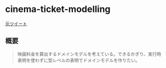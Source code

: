 # cinema-ticket-modelling
[元ツイート](https://twitter.com/j5ik2o/status/1150589065432952832)

## 概要
> 映画料金を算出するドメインモデルを考えている。できるかぎり、実行時表明を使わずに型レベルの表明でドメインモデルを作りたい。
